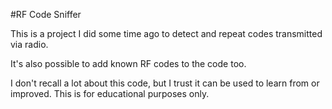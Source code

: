 #RF Code Sniffer

This is a project I did some time ago to detect and repeat codes transmitted via radio.

It's also possible to add known RF codes to the code too.

I don't recall a lot about this code, but I trust it can be used to learn from or improved.
This is for educational purposes only.
